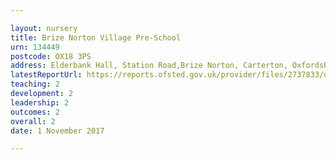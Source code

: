 ```yaml
---

layout: nursery
title: Brize Norton Village Pre-School
urn: 134449
postcode: OX18 3PS
address: Elderbank Hall, Station Road,Brize Norton, Carterton, Oxfordshire, OX18 3PS
latestReportUrl: https://reports.ofsted.gov.uk/provider/files/2737833/urn/134449.pdf
teaching: 2
development: 2
leadership: 2
outcomes: 2
overall: 2
date: 1 November 2017

---
```

